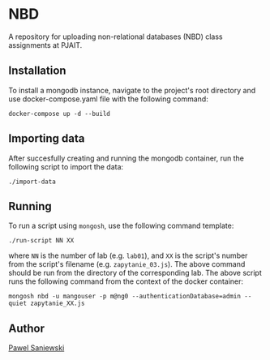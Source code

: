 # NBD
A repository for uploading non-relational databases (NBD) class assignments at PJAIT.

## Installation

To install a mongodb instance, navigate to the project's root directory and use docker-compose.yaml file with the following command:
```
docker-compose up -d --build
```

## Importing data

After succesfully creating and running the mongodb container, run the following script to import the data:
```
./import-data
```

## Running

To run a script using `mongosh`, use the following command template:

```
./run-script NN XX
```
where `NN` is the number of lab (e.g. `lab01`), and `XX` is the script's number from the script's filename (e.g. `zapytanie_03.js`). The above command should be run from the directory of the corresponding lab.
The above script runs the following command from the context of the docker container:
```
mongosh nbd -u mangouser -p m@ng0 --authenticationDatabase=admin --quiet zapytanie_XX.js
```

## Author
[Pawel Saniewski](https://github.com/Saniewski)
